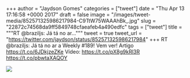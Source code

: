 
+++
author = "Jaydson Gomes"
categories = ["tweet"]
date = "Thu Apr 13 17:16:58 +0000 2017"
draft = false
image = "/images/tweet-media/852571325986217984-C9TtW75WAAAhBk_.jpg"
slug = "22872c74568da9ff5849748cfaeafeb4a490edfc"
tags = ["tweet"]
title = """RT @braziljs: Já tá no ar..."""
tweet = true
tweet_url = "https://twitter.com/jaydson/status/852571325986217984"
+++
RT @braziljs: Já tá no ar a Weekly #189! Vem ver!
Artigo https://t.co/6JDkjzeZKe
Vídeo: https://t.co/pX8g9kRl3R https://t.co/pbwtaXAQOY

![](/images/tweet-media/852571325986217984-C9TtW75WAAAhBk_.jpg)